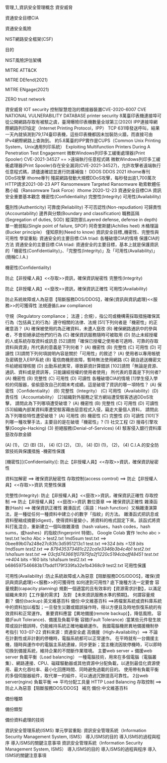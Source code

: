 管理_1_資訊安全管理概念
資安威脅

資通安全目標CIA

資通安全風險

NIST網路安全框架(CSF)

目的

NIST風險評估架構

MITRE ATT&CK

MITRE DEfend(2021)

MITRE ENgage(2021)

ZERO trust network

資安威脅
IOT security
控制智慧燈泡的橋接器裝置CVE-2020-6007
CVE
NATIONAL VULNERABILITY DATABASE
printer security
8萬臺印表機連接埠可從公開網路存取有被駭之虞，臺灣曝險印表機數量全球第三(2020)
IPP連接埠網際網路列印協定（Internet Printing Protocol，IPP）
TCP 631埠發送呼叫，結果一天內就偵測到79,174臺印表機，這些印表機都因未加裝防火牆，而直接可由IPv4網際網路上查詢到。
約5.8萬臺的IPP實作是CUPS（Common Unix Printing System，Unix通用列印系統）
Exploiting Multifunction Printers During A Penetration Test Engagement
微軟Windows列印多工緩衝處理器(Print Spooler)
CVE-2021-34527 == >遠端執行任意程式碼
微軟Windows列印多工緩衝處理器(Print Spooler)存在安全漏洞(CVE-2021-34527)，允許攻擊者遠端執行任意程式碼，請儘速確認並進行防護補強！
DDOS
DDOS 2021 ithome專刊
DDoS攻擊 ithome專刊
殭屍網路發動大規模DDoS攻擊，每秒發出逾1,700萬次HTTP請求2021-08-23
APT
Ransomeware
Targeted Ransomware
勒索軟體任務小組（Ransomware Task Force）ithome 2020-12-23
資通安全目標CIA
資訊安全重要基本觀念
機密性(Confidentiality)
完整性(Integrity)
可用性(Availability)

鑑別性(Authenticity)
可靠度(Reliability)
不可否認性(Non-repudiation)
可歸責性(Accountability)
邊界與分類(Boundary and classification)
職務區隔(Segregation of duties, SOD)
縱深防禦(Layered defense, defense in depth)
單一脆弱點(Single point of failure, SPOF)
阿奇里斯腱(Achilles heel)
木桶理論(Bucker principle）
僅知原則(Need to know)
資訊安全目標_機密性、完整性與可用性
學習重點:
資通安全的主要目標:CIA triad:
各種破壞CIA的情境
保護CIA的方法
資通安全的主要目標:CIA triad:
資通安全的主要目標，基本上就是保護資訊的「機密性(Confidentiality)」、「完整性(Integrity)」及「可用性(Availability)」(簡稱C.I.A.)

機密性(Confidentiality)

防止【非授權人員】<<存取>>資訊，確保資訊秘密性
完整性(Integrity)

防止【非授權人員】<<竄改>>資訊，確保資訊正確性
可用性(Availability)

防止系統故障或人為惡意【阻斷服務DOS/DDOS】，確保{資訊與資訊處理}<<服務>>的可獲得性
法規遵循(Law compliance)

守規（Regulatory compliance； 法遵；合規），指公司或機構需採取措施確保其行為（包括員工的行為）遵守相關的法律、法規
[51]下列何者是「機密性」的正確意涵？
(A) 確保被使用的為正確資料，未遭人竄改   (B) 確保網路通訊中的參與者，不會拒絕承認他們的行為
(C) 確保資訊服務隨時可被取用            (D) 防止未經授權的人或系統存取資料或訊息
[52]請問「確保已授權之使用者可適時、可靠的存取資料與資源」所代表的意義是下列何者？
(A) 機密性  (B) 完整性   (C) 可用性    (D) 可讀性
[3]請問下列何項說明內容是關於「可用性」的敘述？
(A) 使用者以專用帳號及密碼登入ERP系統   (B) 電信商機房故障，暫時無法使用網路
(C) 親自遞送機密文件給總經理核閱        (D) 出勤系統異常，導致薪資計算錯誤
[102]請問「無論是資源、通訊、資料或是資訊等，只能讓經授權的使用者使用」
所代表的意義是下列何者?
(A) 機密性   (B) 完整性   (C) 可用性 (D) 可讀性
各種破壞CIA的情境
[1]學生侵入學校的伺服器，偷偷竄改自己的期末考成績。這是破壞了資訊的哪一項特性？
(A) 保密性（Confidentiality） (B) 完整性（Integrity）
(C) 可用性（Availability）(D) 責任性（Accountability）
[2]組織對外服務之官方網站遭受駭客透過DDoS攻擊，
請問此為下列哪項遭受破壞？
(A) 機密性  (B) 完整性  (C) 可用性  (D) 可讀性
[53]組織內部某資料庫遭受駭客藉由惡意程式入侵，竊走大量個人資料，
請問此為下列哪些特性遭受破壞？
(A) 可用性  (B) 機密性   (C) 完整性  (D) 可讀性
[101]下列哪一種攻擊手法，主要目的是在破壞「機密性」?
(1) 社交工程                      (2) 搜尋引擎攻擊(Google-Hacking)
(3) 拒絕服務(Denial-of-Services)  (4) 駭客侵入銀行資料庫竄改存款金額

(A) (1)， (2)  (B) (3)， (4)   (C) (2)， (3)， (4) (D) (1)， (2)， (4)
C.I.A.的安全防禦技術與保護措施
-機密性保護

[機密性][(Confidentiality)]: 防止【非授權人員】<<存取>>資訊，確保資訊秘密性

資料加解密 ==> 確保資訊秘密性
存取控制(access comtrol) ==> 防止【非授權人員】<<存取>>資訊
完整性保護

完整性(Integrity): 防止【非授權人員】<<竄改>>資訊，確保資訊正確性
存取控制 ==> 防止【非授權人員】<<竄改>>資訊
數位簽章 ==> 確保資訊正確性
雜湊函數(Hash) ==> 確保資訊正確性
雜湊函式（英語：Hash function）又稱雜湊演算法，是一種從任何一種資料中建立小的數字「指紋」的方法。
雜湊函式把訊息或資料壓縮成摘要(digest)，使得資料量變小，將資料的格式固定下來。該函式將資料打亂混合，重新建立一個叫做雜湊值（hash values，hash codes，hash sums，或hashes）的指紋(fingerprint 特徵)。
Google Colab 實作
!echo abc > test.txt
!echo Abc > test2.txt
!md5sum test.txt  ==> 0bee89b07a248e27c83fc3d5951213c1  test.txt  ==>32*4 bits =128 bits
!md5sum test2.txt ==> 879435373481c222ca1e3346b3b4c4b1  test2.txt
!sha1sum test.txt ==> 03cfd743661f07975fa2f1220c5194cbaff48451  test.txt ==>40*4 bits =160 bits
!sha1sum test2.txt ==> b686597546683b17bdd1179f339fa32e1b4368c9  test2.txt
可用性保護

可用性(Availability) :防止系統故障或人為惡意【阻斷服務DOS/DDOS】，確保{資訊與資訊處理}<<服務>>的可獲得性
如何達到可用性? 底下幾種方法一定要會
容量規劃(capacity planning)
規劃一個適當的且有效率的【資源需求計劃】，以滿足組織未來的【工作量的需求】 及對 【未來資訊服務水準的預期】。
何謂容量規劃？
備份(backup):英文維基百科
備份:中文維基百科 ==>將檔案系統或資料庫系統中的資料加以複製；一旦發生災難或錯誤操作時，得以方便且及時地恢復系統的有效資料和正常運作。
重要資料應當【異地備援(remote backup)】，降低風險。
容錯(Fault Tolerance)、備援及負載平衡
容錯(Fault Tolerance) :當某些元件發生故障或設計錯誤時，仍能維持系統正確地繼續運作。
我國電腦機房異地備援機制參考指引 103-07-22 資料來源：資通安全處
高備援（High-Availability）==> 不論在計劃性或非計劃的停機時，電腦系統都可以正常運作。
在平時就有一台備援主機，隨時與運作中的電腦主系統連線，同步更新；當主機流因故停機時，可以即時切換到備援系統，維持企業的不間斷作業環境。
主要web server + 備援web server
負載平衡（Load balancing）
一種電腦技術，用來在多個電腦（電腦叢集）、網路連接、CPU、磁碟驅動器或其他資源中分配負載，以達到最佳化資源使用、最大化吞吐率、最小化回應時間、同時避免過載的目的。
使用帶有負載平衡的多個伺服器組件，取代單一的組件，可以通過冗餘提高可靠性。
2台web server(nginx) 負載平衡 ==> 平均分配工具量
HTTP Load Balancing
存取控制 ==>防止人為惡意【阻斷服務DOS/DDOS】
補充 備份:中文維基百科

備份種類

備份類型

備份資料處理的技術

資訊安全管理系統(ISMS)
單元學習重點:
資訊安全管理系統（Information Security Management System, ISMS）
導入ISMS的目的
導入ISMS的過程與程序
導入ISMS的關鍵注意事項
資訊安全管理系統（Information Security Management System, ISMS）
導入ISMS的目的
導入ISMS的過程與程序
導入ISMS的關鍵注意事項
